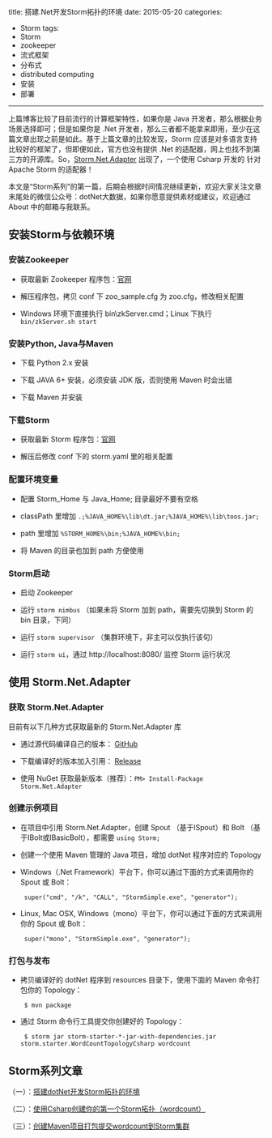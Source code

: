 title: 搭建.Net开发Storm拓扑的环境
date: 2015-05-20
categories: 
- Storm
tags: 
- Storm
- zookeeper
- 流式框架
- 分布式
- distributed computing
- 安装
- 部署

---

 上篇博客比较了目前流行的计算框架特性，如果你是 Java 开发者，那么根据业务场景选择即可；但是如果你是 .Net 开发者，那么三者都不能拿来即用，至少在这篇文章出现之前是如此。基于上篇文章的比较发现，Storm 应该是对多语言支持比较好的框架了，但即便如此，官方也没有提供 .Net 的适配器，网上也找不到第三方的开源库。So，[Storm.Net.Adapter](https://github.com/ziyunhx/storm-net-adapter "Storm.Net.Adapter") 出现了，一个使用 Csharp 开发的 针对 Apache Storm 的适配器！

<!--more-->
 本文是“Storm系列”的第一篇，后期会根据时间情况继续更新，欢迎大家关注文章末尾处的微信公众号：dotNet大数据，如果你愿意提供素材或建议，欢迎通过 About 中的邮箱与我联系。


## 安装Storm与依赖环境 ##

### 安装Zookeeper ###

 - 获取最新 Zookeeper 程序包：[官网](http://zookeeper.apache.org/ "zookeeper")

 - 解压程序包，拷贝 conf 下 zoo_sample.cfg 为 zoo.cfg，修改相关配置

 - Windows 环境下直接执行 bin\zkServer.cmd；Linux 下执行 `bin/zkServer.sh start`

### 安装Python, Java与Maven ###

 - 下载 Python 2.x 安装

 - 下载 JAVA 6+ 安装，必须安装 JDK 版，否则使用 Maven 时会出错

 - 下载 Maven 并安装

### 下载Storm ###

 - 获取最新 Storm 程序包：[官网](http://storm.apache.org/downloads.html "Storm")

 - 解压后修改 conf 下的 storm.yaml 里的相关配置

### 配置环境变量 ###

 - 配置 Storm_Home 与 Java_Home; 目录最好不要有空格

 - classPath 里增加 `.;%JAVA_HOME%\lib\dt.jar;%JAVA_HOME%\lib\toos.jar;`

 - path 里增加 `%STORM_HOME%\bin;%JAVA_HOME%\bin;`

 - 将 Maven 的目录也加到 path 方便使用

### Storm启动 ###

 - 启动 Zookeeper

 - 运行 `storm nimbus` （如果未将 Storm 加到 path，需要先切换到 Storm 的 bin 目录，下同）

 - 运行 `storm supervisor` （集群环境下，非主可以仅执行该句）

 - 运行 `storm ui`，通过 http://localhost:8080/ 监控 Storm 运行状况

## 使用 Storm.Net.Adapter ##

### 获取 Storm.Net.Adapter ###

 目前有以下几种方式获取最新的 Storm.Net.Adapter 库

 - 通过源代码编译自己的版本： [GitHub](https://github.com/ziyunhx/storm-net-adapter "Storm.Net.Adapter")

 - 下载编译好的版本加入引用： [Release](https://github.com/ziyunhx/storm-net-adapter/releases "Storm.Net.Adapter Release")

 - 使用 NuGet 获取最新版本（推荐）：`PM> Install-Package Storm.Net.Adapter`

### 创建示例项目 ###

 - 在项目中引用 Storm.Net.Adapter，创建 Spout （基于ISpout）和 Bolt （基于IBolt或IBasicBolt），都需要 `using Storm;`

 - 创建一个使用 Maven 管理的 Java 项目，增加 dotNet 程序对应的 Topology

 - Windows（.Net Framework）平台下，你可以通过下面的方式来调用你的 Spout 或 Bolt：

		super("cmd", "/k", "CALL", "StormSimple.exe", "generator");

 - Linux, Mac OSX, Windows（mono）平台下，你可以通过下面的方式来调用你的 Spout 或 Bolt：

		super("mono", "StormSimple.exe", "generator");

### 打包与发布 ###

 - 拷贝编译好的 dotNet 程序到 resources 目录下，使用下面的 Maven 命令打包你的 Topology：

    	$ mvn package

 - 通过 Storm 命令行工具提交你创建好的 Topology：

		$ storm jar storm-starter-*-jar-with-dependencies.jar storm.starter.WordCountTopologyCsharp wordcount

## Storm系列文章 ##

（一）：[搭建dotNet开发Storm拓扑的环境](http://www.tnidea.com/deploy-storm-environment.html "搭建dotNet开发Storm拓扑的环境")

（二）：[使用Csharp创建你的第一个Storm拓扑（wordcount）](http://www.tnidea.com/you-first-csharp-storm-topology.html "使用Csharp创建你的第一个Storm拓扑")

（三）：[创建Maven项目打包提交wordcount到Storm集群](http://www.tnidea.com/deploy-wordcount-topology "创建Maven项目打包提交wordcount到Storm集群")
